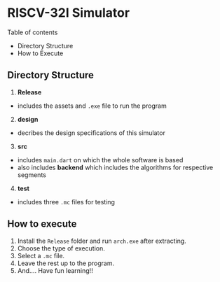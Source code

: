 # RISCV-32I Simulator
Table of contents
- Directory Structure
- How to Execute
  
## Directory Structure
1. **Release**
- includes  the assets and `.exe` file to run the program
2. **design**
- decribes the design specifications of this simulator
3. **src**
- includes `main.dart` on which the whole software is based
- also includes **backend** which includes the algorithms for respective segments  
4. **test**
- includes three `.mc` files for testing

## How to execute
1. Install the `Release` folder and run `arch.exe` after extracting.
2. Choose the type of execution.
3. Select a `.mc` file.
4. Leave the rest up to the program.
5. And.... Have fun learning!!
